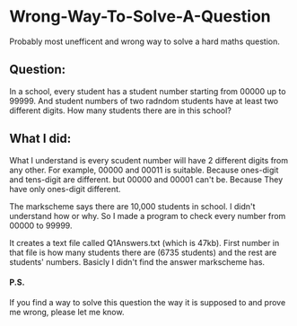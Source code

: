 # Wrong-Way-To-Solve-A-Question
Probably most unefficent and wrong way to solve a hard maths question.

## Question: 
In a school, every student has a student number starting from 00000 up to 99999. And student numbers of two radndom students have at least two different digits. How many students there are in this school?

## What I did:
What I understand is every scudent number will have 2 different digits from any other. For example, 00000 and 00011 is suitable. Because ones-digit and tens-digit are different. but 00000 and 00001 can't be. Because They have only ones-digit different. 

The markscheme says there are 10,000 students in school. 
I didn't understand how or why. So I made a program to check every number from 00000 to 99999.

It creates a text file called Q1Answers.txt (which is 47kb). First number in that file is how many students there are (6735 students) and the rest are students' numbers. Basicly I didn't find the answer markscheme has. 

#### P.S.
If you find a way to solve this question the way it is supposed to and prove me wrong, please let me know.
